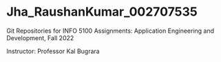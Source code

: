 # Jha_RaushanKumar_002707535

Git Repositories for INFO 5100 Assignments: Application Engineering and Development, Fall 2022

Instructor: Professor Kal Bugrara